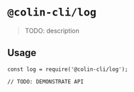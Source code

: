 # `@colin-cli/log`

> TODO: description

## Usage

```
const log = require('@colin-cli/log');

// TODO: DEMONSTRATE API
```
